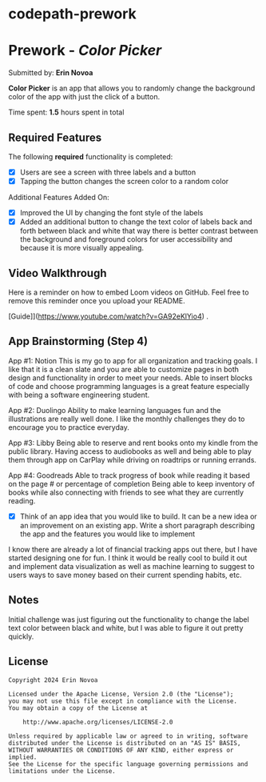 # codepath-prework


# Prework - *Color Picker*

Submitted by: **Erin Novoa**

**Color Picker** is an app that allows you to randomly change the background color of the app with just the click of a button.

Time spent: **1.5** hours spent in total

## Required Features

The following **required** functionality is completed:

- [x] Users are see a screen with three labels and a button
- [x] Tapping the button changes the screen color to a random color

Additional Features Added On:
- [x] Improved the UI by changing the font style of the labels
- [x] Added an additional button to change the text color of labels back and forth between black and white that way there is better contrast between the background and foreground colors for user accessibility and because it is more visually appealing.

## Video Walkthrough

Here is a reminder on how to embed Loom videos on GitHub. Feel free to remove this reminder once you upload your README. 

[Guide]](https://www.youtube.com/watch?v=GA92eKlYio4) .

## App Brainstorming (Step 4)

App #1: Notion
This is my go to app for all organization and tracking goals.
I like that it is a clean slate and you are able to customize pages in both design and functionality in order to meet your needs.
Able to insert blocks of code and choose programming languages is a great feature especially with being a software engineering student.

App #2: Duolingo
Ability to make learning languages fun and the illustrations are really well done.
I like the monthly challenges they do to encourage you to practice everyday.


App #3: Libby
Being able to reserve and rent books onto my kindle from the public library.
Having access to audiobooks as well and being able to play them through app on CarPlay while driving on roadtrips or running errands.

App #4: Goodreads
Able to track progress of book while reading it based on the page # or percentage of completion
Being able to keep inventory of books while also connecting with friends to see what they are currently reading.

- [x] Think of an app idea that you would like to build. It can be a new idea or an improvement on an existing app. Write a short paragraph describing the app and the features you would like to implement

I know there are already a lot of financial tracking apps out there, but I have started designing one for fun. I think it would be really cool to build it out and implement data visualization as well as machine learning to suggest to users ways to save money based on their current spending habits, etc. 

## Notes

Initial challenge was just figuring out the functionality to change the label text color between black and white, but I was able to figure it out pretty quickly.

## License

    Copyright 2024 Erin Novoa

    Licensed under the Apache License, Version 2.0 (the "License");
    you may not use this file except in compliance with the License.
    You may obtain a copy of the License at

        http://www.apache.org/licenses/LICENSE-2.0

    Unless required by applicable law or agreed to in writing, software
    distributed under the License is distributed on an "AS IS" BASIS,
    WITHOUT WARRANTIES OR CONDITIONS OF ANY KIND, either express or implied.
    See the License for the specific language governing permissions and
    limitations under the License.
